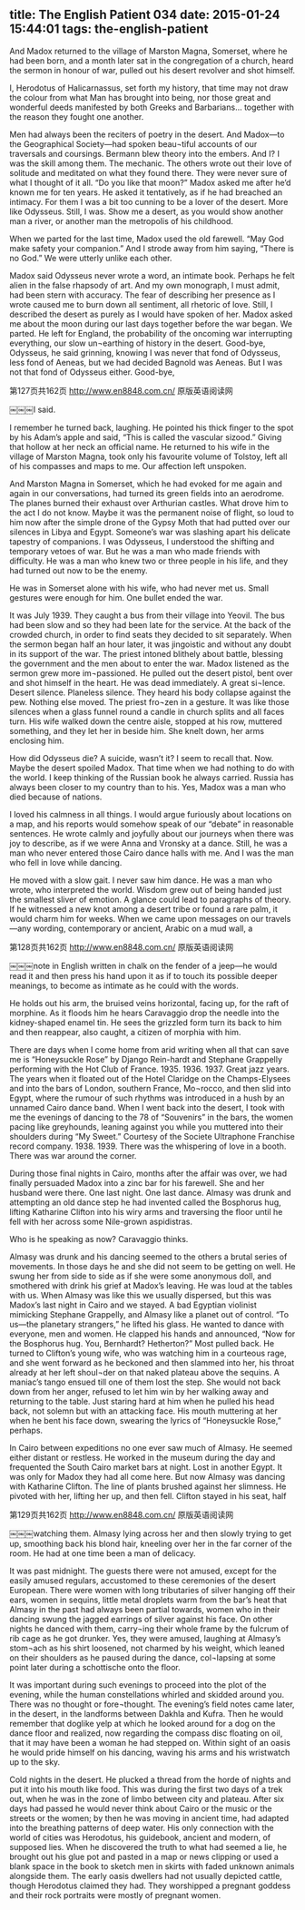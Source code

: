 title: The English Patient 034
date: 2015-01-24 15:44:01
tags: the-english-patient
---

And Madox returned to the village of Marston Magna, Somerset, where he had been born, and a month later sat in the congregation of a church, heard the sermon in honour of war, pulled out his desert revolver and shot himself.

I, Herodotus of Halicarnassus, set forth my history, that time may not draw the colour from what Man has brought into being, nor those great and wonderful deeds manifested by both Greeks and Barbarians... together with the reason they fought one another.

Men had always been the reciters of poetry in the desert. And Madox—to the Geographical Society—had spoken beau¬tiful accounts of our traversals and coursings. Bermann blew theory into the embers. And I? I was the skill among them. The mechanic. The others wrote out their love of solitude and meditated on what they found there. They were never sure of what I thought of it all. “Do you like that moon?” Madox asked me after he’d known me for ten years. He asked it tentatively, as if he had breached an intimacy. For them I was a bit too cunning to be a lover of the desert. More like Odysseus. Still, I was. Show me a desert, as you would show another man a river, or another man the metropolis of his childhood.

When we parted for the last time, Madox used the old farewell. “May God make safety your companion.” And I strode away from him saying, “There is no God.” We were utterly unlike each other.

Madox said Odysseus never wrote a word, an intimate book. Perhaps he felt alien in the false rhapsody of art. And my own monograph, I must admit, had been stern with accuracy. The fear of describing her presence as I wrote caused me to burn down all sentiment, all rhetoric of love. Still, I described the desert as purely as I would have spoken of her. Madox asked me about the moon during our last days together before the war began. We parted. He left for England, the probability of the oncoming war interrupting everything, our slow un¬earthing of history in the desert. Good-bye, Odysseus, he said grinning, knowing I was never that fond of Odysseus, less fond of Aeneas, but we had decided Bagnold was Aeneas. But I was not that fond of Odysseus either. Good-bye,

第127页共162页 http://www.en8848.com.cn/ 原版英语阅读网

￼￼￼I said.

I remember he turned back, laughing. He pointed his thick finger to the spot by his Adam’s apple and said, “This is called the vascular sizood.” Giving that hollow at her neck an official name. He returned to his wife in the village of Marston Magna, took only his favourite volume of Tolstoy, left all of his compasses and maps to me. Our affection left unspoken.

And Marston Magna in Somerset, which he had evoked for me again and again in our conversations, had turned its green fields into an aerodrome. The planes burned their exhaust over Arthurian castles. What drove him to the act I do not know. Maybe it was the permanent noise of flight, so loud to him now after the simple drone of the Gypsy Moth that had putted over our silences in Libya and Egypt. Someone’s war was slashing apart his delicate tapestry of companions. I was Odysseus, I understood the shifting and temporary vetoes of war. But he was a man who made friends with difficulty. He was a man who knew two or three people in his life, and they had turned out now to be the enemy.

He was in Somerset alone with his wife, who had never met us. Small gestures were enough for him. One bullet ended the war.

It was July 1939. They caught a bus from their village into Yeovil. The bus had been slow and so they had been late for the service. At the back of the crowded church, in order to find seats they decided to sit separately. When the sermon began half an hour later, it was jingoistic and without any doubt in its support of the war. The priest intoned blithely about battle, blessing the government and the men about to enter the war. Madox listened as the sermon grew more im¬passioned. He pulled out the desert pistol, bent over and shot himself in the heart. He was dead immediately. A great si¬lence. Desert silence. Planeless silence. They heard his body collapse against the pew. Nothing else moved. The priest fro¬zen in a gesture. It was like those silences when a glass funnel round a candle in church splits and all faces turn. His wife walked down the centre aisle, stopped at his row, muttered something, and they let her in beside him. She knelt down, her arms enclosing him.

How did Odysseus die? A suicide, wasn’t it? I seem to recall that. Now. Maybe the desert spoiled Madox. That time when we had nothing to do with the world. I keep thinking of the Russian book he always carried. Russia has always been closer to my country than to his. Yes, Madox was a man who died because of nations.

I loved his calmness in all things. I would argue furiously about locations on a map, and his reports would somehow speak of our “debate” in reasonable sentences. He wrote calmly and joyfully about our journeys when there was joy to describe, as if we were Anna and Vronsky at a dance. Still, he was a man who never entered those Cairo dance halls with me. And I was the man who fell in love while dancing.

He moved with a slow gait. I never saw him dance. He was a man who wrote, who interpreted the world. Wisdom grew out of being handed just the smallest sliver of emotion. A glance could lead to paragraphs of theory. If he witnessed a new knot among a desert tribe or found a rare palm, it would charm him for weeks. When we came upon messages on our travels—any wording, contemporary or ancient, Arabic on a mud wall, a

第128页共162页 http://www.en8848.com.cn/ 原版英语阅读网

￼￼￼note in English written in chalk on the fender of a jeep—he would read it and then press his hand upon it as if to touch its possible deeper meanings, to become as intimate as he could with the words.

He holds out his arm, the bruised veins horizontal, facing up, for the raft of morphine. As it floods him he hears Caravaggio drop the needle into the kidney-shaped enamel tin. He sees the grizzled form turn its back to him and then reappear, also caught, a citizen of morphia with him.

There are days when I come home from arid writing when all that can save me is “Honeysuckle Rose” by Django Rein-hardt and Stephane Grappelly performing with the Hot Club of France. 1935. 1936. 1937. Great jazz years. The years when it floated out of the Hotel Claridge on the Champs-Elysees and into the bars of London, southern France, Mo¬rocco, and then slid into Egypt, where the rumour of such rhythms was introduced in a hush by an unnamed Cairo dance band. When I went back into the desert, I took with me the evenings of dancing to the 78 of “Souvenirs” in the bars, the women pacing like greyhounds, leaning against you while you muttered into their shoulders during “My Sweet.” Courtesy of the Societe Ultraphone Franchise record company. 1938. 1939. There was the whispering of love in a booth. There was war around the corner.

During those final nights in Cairo, months after the affair was over, we had finally persuaded Madox into a zinc bar for his farewell. She and her husband were there. One last night. One last dance. Almasy was drunk and attempting an old dance step he had invented called the Bosphorus hug, lifting Katharine Clifton into his wiry arms and traversing the floor until he fell with her across some Nile-grown aspidistras.

Who is he speaking as now? Caravaggio thinks.

Almasy was drunk and his dancing seemed to the others a brutal series of movements. In those days he and she did not seem to be getting on well. He swung her from side to side as if she were some anonymous doll, and smothered with drink his grief at Madox’s leaving. He was loud at the tables with us. When Almasy was like this we usually dispersed, but this was Madox’s last night in Cairo and we stayed. A bad Egyptian violinist mimicking Stephane Grappelly, and Almasy like a planet out of control. “To us—the planetary strangers,” he lifted his glass. He wanted to dance with everyone, men and women. He clapped his hands and announced, “Now for the Bosphorus hug. You, Bernhardt? Hetherton?” Most pulled back. He turned to Clifton’s young wife, who was watching him in a courteous rage, and she went forward as he beckoned and then slammed into her, his throat already at her left shoul¬der on that naked plateau above the sequins. A maniac’s tango ensued till one of them lost the step. She would not back down from her anger, refused to let him win by her walking away and returning to the table. Just staring hard at him when he pulled his head back, not solemn but with an attacking face. His mouth muttering at her when he bent his face down, swearing the lyrics of “Honeysuckle Rose,” perhaps.

In Cairo between expeditions no one ever saw much of Almasy. He seemed either distant or restless. He worked in the museum during the day and frequented the South Cairo market bars at night. Lost in another Egypt. It was only for Madox they had all come here. But now Almasy was dancing with Katharine Clifton. The line of plants brushed against her slimness. He pivoted with her, lifting her up, and then fell. Clifton stayed in his seat, half

第129页共162页 http://www.en8848.com.cn/ 原版英语阅读网

￼￼￼watching them. Almasy lying across her and then slowly trying to get up, smoothing back his blond hair, kneeling over her in the far corner of the room. He had at one time been a man of delicacy.

It was past midnight. The guests there were not amused, except for the easily amused regulars, accustomed to these ceremonies of the desert European. There were women with long tributaries of silver hanging off their ears, women in sequins, little metal droplets warm from the bar’s heat that Almasy in the past had always been partial towards, women who in their dancing swung the jagged earrings of silver against his face. On other nights he danced with them, carry¬ing their whole frame by the fulcrum of rib cage as he got drunker. Yes, they were amused, laughing at Almasy’s stom¬ach as his shirt loosened, not charmed by his weight, which leaned on their shoulders as he paused during the dance, col¬lapsing at some point later during a schottische onto the floor.

It was important during such evenings to proceed into the plot of the evening, while the human constellations whirled and skidded around you. There was no thought or fore¬thought. The evening’s field notes came later, in the desert, in the landforms between Dakhla and Kufra. Then he would remember that doglike yelp at which he looked around for a dog on the dance floor and realized, now regarding the compass disc floating on oil, that it may have been a woman he had stepped on. Within sight of an oasis he would pride himself on his dancing, waving his arms and his wristwatch up to the sky.

Cold nights in the desert. He plucked a thread from the horde of nights and put it into his mouth like food. This was during the first two days of a trek out, when he was in the zone of limbo between city and plateau. After six days had passed he would never think about Cairo or the music or the streets or the women; by then he was moving in ancient time, had adapted into the breathing patterns of deep water. His only connection with the world of cities was Herodotus, his guidebook, ancient and modern, of supposed lies. When he discovered the truth to what had seemed a lie, he brought out his glue pot and pasted in a map or news clipping or used a blank space in the book to sketch men in skirts with faded unknown animals alongside them. The early oasis dwellers had not usually depicted cattle, though Herodotus claimed they had. They worshipped a pregnant goddess and their rock portraits were mostly of pregnant women.

